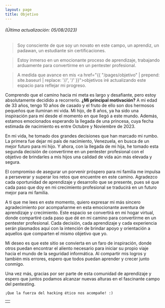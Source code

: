 ```yaml
---
layout: page
title: Objetivo
---
```

###### _(Última actualización: 05/08/2023)_

> Soy consciente de que soy un novato en este campo, un aprendiz, un padawan, un estudiante sin certificaciones.

> Estoy inmerso en un emocionante proceso de aprendizaje, trabajando arduamente para convertirme en un pentester profesional. 

> A medida que avance en mis <a href="{{ "/pages/objetivo" | prepend: site.baseurl | replace: '//', '/' }}">objetivos</a> iré actualizando este espacio para reflejar mi progreso.

Comprendo que el camino hacia mi meta es largo y desafiante, pero estoy absolutamente decidido a recorrerlo. **¿Mi principal motivación?** A mi edad de 33 años, tengo 10 años de casado y el fruto de ello son dos hermosos pequeños que iluminan mi vida. Mi hijo, de 8 años, ya ha sido una inspiración para mí desde el momento en que llegó a este mundo. Además, estamos emocionados esperando la llegada de una princesa, cuya fecha estimada de nacimiento es entre Octubre y Noviembre de 2023.

En mi vida, he tomado dos grandes decisiones que han marcado mi rumbo. La primera fue dejar mi país de nacimiento, Venezuela, en busca de un mejor futuro para mi hijo. Y ahora, con la llegada de mi hija, he tomado esta segunda decisión de convertirme en un pentester profesional con el objetivo de brindarles a mis hijos una calidad de vida aún más elevada y segura.

El compromiso de asegurar un porvenir próspero para mi familia me impulsa a perseverar y superar los retos que encuentre en este camino. Agradezco cada oportunidad de aprendizaje y desarrollo que se presente, pues sé que cada paso que doy en mi crecimiento profesional se traducirá en un futuro mejor para mi familia.

A ti que me lees en este momento, quiero expresar mi más sincero agradecimiento por acompañarme en esta emocionante aventura de aprendizaje y crecimiento. Este espacio se convertirá en mi hogar virtual, donde compartiré cada paso que dé en mi camino para convertirme en un pentester profesional. Cada decisión, cada aprendizaje y cada experiencia serán plasmados aquí con la intención de brindar apoyo y orientación a aquellos que comparten el mismo objetivo que yo.

Mi deseo es que este sitio se convierta en un faro de inspiración, donde otros puedan encontrar el aliento necesario para iniciar su propio viaje hacia el mundo de la seguridad informática. Al compartir mis logros y también mis errores, espero que todos puedan aprender y crecer junto conmigo.

Una vez más, gracias por ser parte de esta comunidad de aprendizaje y espero que juntos podamos alcanzar nuevas alturas en el fascinante campo del pentesting.

```
¡Que la fuerza del hacking ético nos acompañe! :)
```


|   |
|:--|
|   |